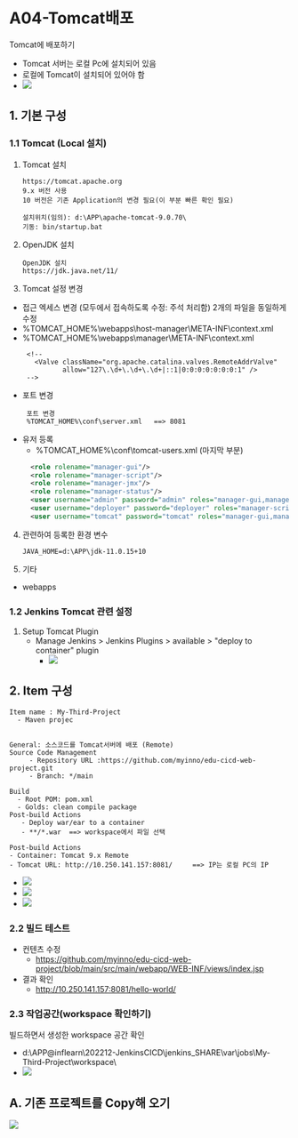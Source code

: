 <style>
.burk {
    background-color: red;
    color: yellow;
    display:inline-block;
}
</style>


# A04-Tomcat배포
Tomcat에 배포하기
- Tomcat 서버는 로컬 Pc에 설치되어 있음
- 로컬에 Tomcat이 설치되어 있어야 함
- ![](images/A04-TargetMap.png)

## 1. 기본 구성

### 1.1 Tomcat (Local 설치)
1. Tomcat 설치
    ```shell
    https://tomcat.apache.org
    9.x 버전 사용 
    10 버전은 기존 Application의 변경 필요(이 부분 빠른 확인 필요)   
   
    설치위치(임의): d:\APP\apache-tomcat-9.0.70\
    기동: bin/startup.bat
    ```
2. OpenJDK 설치
    ```shell
    OpenJDK 설치 
    https://jdk.java.net/11/
    ```
3. Tomcat 설정 변경
  -  접근 엑세스 변경  (모두에서 접속하도록 수정: 주석 처리함)   2개의 파일을 동일하게 수정
  - %TOMCAT_HOME%\webapps\host-manager\META-INF\context.xml
  - %TOMCAT_HOME%\webapps\manager\META-INF\context.xml
      ```shell
       <!--
         <Valve className="org.apache.catalina.valves.RemoteAddrValve"
                allow="127\.\d+\.\d+\.\d+|::1|0:0:0:0:0:0:0:1" />
       -->
       ``` 
  - 포트 변경
      ```shell
       포트 변경 
       %TOMCAT_HOME%\conf\server.xml   ==> 8081
       ```
  - 유저 등록
    -  %TOMCAT_HOME%\conf\tomcat-users.xml (마지막 부분)
      ```xml
        <role rolename="manager-gui"/>
        <role rolename="manager-script"/>
        <role rolename="manager-jmx"/>
        <role rolename="manager-status"/>
        <user username="admin" password="admin" roles="manager-gui,manager-script, manager-jmx, manager-status"/>
        <user username="deployer" password="deployer" roles="manager-script"/>
        <user username="tomcat" password="tomcat" roles="manager-gui,manager-script"/>
      ```

4. 관련하여 등록한 환경 변수
    ```shell
    JAVA_HOME=d:\APP\jdk-11.0.15+10
    
    ```
5. 기타
  -  webapps

### 1.2 Jenkins Tomcat 관련 설정
1. Setup Tomcat Plugin
   - Manage Jenkins > Jenkins Plugins > available > "deploy to container" plugin
     - ![](images/A04-pluginDeploy.png)

## 2. Item 구성

```shell
Item name : My-Third-Project
  - Maven projec


General: 소스코드를 Tomcat서버에 배포 (Remote)
Source Code Management
     - Repository URL :https://github.com/myinno/edu-cicd-web-project.git
     - Branch: */main  

Build
  - Root POM: pom.xml
  - Golds: clean compile package
Post-build Actions
   - Deploy war/ear to a container
   - **/*.war  ==> workspace에서 파일 선택

Post-build Actions
- Container: Tomcat 9.x Remote 
- Tomcat URL: http://10.250.141.157:8081/     ==> IP는 로컬 PC의 IP
```
- ![](images/A04-TomcatConfidential.png)
- ![](images/A04-TomcatDeploySet.png)
- ![](images/A04-ServerConfig.png) 
      
### 2.2 빌드 테스트

- 컨텐츠 수정
  - https://github.com/myinno/edu-cicd-web-project/blob/main/src/main/webapp/WEB-INF/views/index.jsp
- 결과 확인
  - http://10.250.141.157:8081/hello-world/

### 2.3 작업공간(workspace 확인하기)
빌드하면서 생성한 workspace 공간 확인
-  d:\APP\@inflearn\202212-JenkinsCICD\jenkins_SHARE\var\jobs\My-Third-Project\workspace\
- ![](images/A04-workspace.png)
## A. 기존 프로젝트를 Copy해 오기
![](images/A04_CopyProject.png)